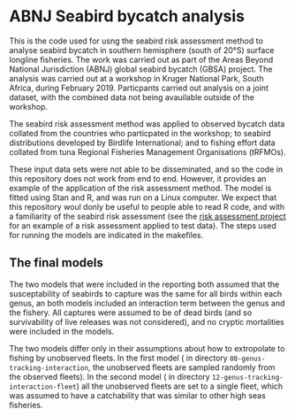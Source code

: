 # ABNJ Seabird bycatch analysis

This is the code used for usng the seabird risk assessment method
to analyse seabird bycatch in southern hemisphere (south of 20°S) surface longline fisheries.
The work was carried out as part of the Areas Beyond National Jurisdiction (ABNJ)
global seabird bycatch (GBSA) project. The analysis was carried out at a workshop in 
Kruger National Park, South Africa, during February 2019. Particpants carried out analysis
on a joint dataset, with the combined data not being avauilable outside of the workshop. 

The seabird risk assessment method was applied to observed bycatch data collated
from the countries who particpated in the workshop; to seabird distributions
developed by Birdlife International; and to fishing effort data collated from
tuna Regional Fisheries Management Organisations (tRFMOs).  

These input data sets  were not able to be disseminated, and so the code
in this repository does not work from end to end. However, it provides
an example of the application of the risk assessment method. The model
is fitted using Stan and R, and was run on a Linux computer. We expect that
this repository woul donly be useful to people able to read R code, and with
a familiarity of the seabird risk assessment (see the 
[risk assessment project](https://github.com/seabird-risk-assessment/seabird-risk-assessment) 
for an example of a risk assessment applied to test data). 
The steps used for running the models are indicated in the makefiles. 

## The final models

The two models that were included in the reporting both assumed that the
susceptability of seabirds to capture was the same for all birds within
each genus, an both models included an interaction term between the 
genus and the fishery. All captures were assumed to be of dead birds (and
so survivability of live releases was not considered), and no
cryptic mortalities were included in the models. 

The two models differ only in their assumptions about how to
extropolate to fishing by unobserved fleets. In the first model
( in directory `08-genus-tracking-interaction`, the unobserved
fleets are sampled randomly from the observed fleets). In the
second model ( in directory `12-genus-tracking-interaction-fleet`) all
the unobserved fleets are set to a single fleet, which was assumed to have a 
catchability that was similar to other high seas fisheries. 




